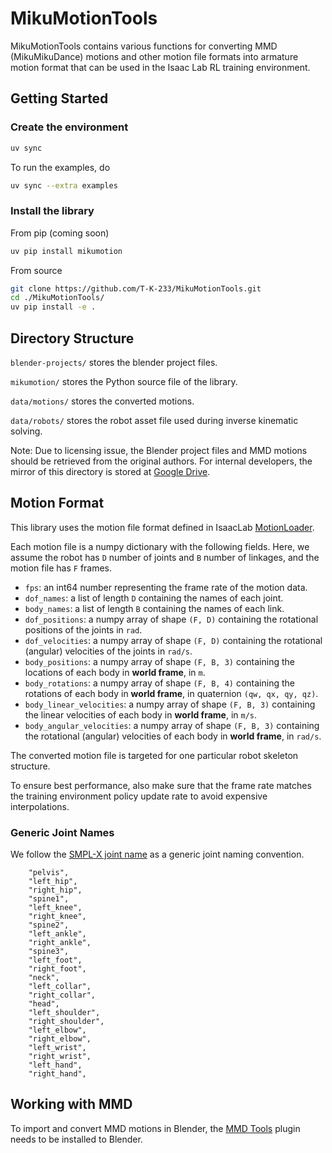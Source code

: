 # MikuMotionTools

MikuMotionTools contains various functions for converting MMD (MikuMikuDance) motions and other motion file formats into armature motion format that can be used in the Isaac Lab RL training environment.


## Getting Started

### Create the environment

```bash
uv sync
```

To run the examples, do

```bash
uv sync --extra examples
```

### Install the library

From pip (coming soon)

```bash
uv pip install mikumotion
```

From source
```bash
git clone https://github.com/T-K-233/MikuMotionTools.git
cd ./MikuMotionTools/
uv pip install -e .
```


## Directory Structure

`blender-projects/` stores the blender project files. 

`mikumotion/` stores the Python source file of the library.

`data/motions/` stores the converted motions.

`data/robots/` stores the robot asset file used during inverse kinematic solving.

Note: Due to licensing issue, the Blender project files and MMD motions should be retrieved from the original authors. For internal developers, the mirror of this directory is stored at [Google Drive](https://drive.google.com/drive/folders/1sFQmo_UvkY5xSIZKLjXLxlAOpLdI_1jz?usp=drive_link).


## Motion Format

This library uses the motion file format defined in IsaacLab [MotionLoader](https://github.com/isaac-sim/IsaacLab/blob/main/source/isaaclab_tasks/isaaclab_tasks/direct/humanoid_amp/motions/motion_loader.py#L12).

Each motion file is a numpy dictionary with the following fields. Here, we assume the robot has `D` number of joints and `B` number of linkages, and the motion file has `F` frames.

- `fps`: an int64 number representing the frame rate of the motion data.
- `dof_names`: a list of length `D` containing the names of each joint.
- `body_names`: a list of length `B` containing the names of each link.
- `dof_positions`: a numpy array of shape `(F, D)` containing the rotational positions of the joints in `rad`.
- `dof_velocities`: a numpy array of shape `(F, D)` containing the rotational (angular) velocities of the joints in `rad/s`.
- `body_positions`: a numpy array of shape `(F, B, 3)` containing the locations of each body in **world frame**, in `m`.
- `body_rotations`: a numpy array of shape `(F, B, 4)` containing the rotations of each body in **world frame**, in quaternion `(qw, qx, qy, qz)`.
- `body_linear_velocities`: a numpy array of shape `(F, B, 3)` containing the linear velocities of each body in **world frame**, in `m/s`.
- `body_angular_velocities`: a numpy array of shape `(F, B, 3)` containing the rotational (angular) velocities of each body in **world frame**, in `rad/s`.

The converted motion file is targeted for one particular robot skeleton structure. 

To ensure best performance, also make sure that the frame rate matches the training environment policy update rate to avoid expensive interpolations.

### Generic Joint Names

We follow the [SMPL-X joint name](https://github.com/vchoutas/smplx/blob/main/smplx/joint_names.py#L244C21-L268C18) as a generic joint naming convention.

```
    "pelvis",
    "left_hip",
    "right_hip",
    "spine1",
    "left_knee",
    "right_knee",
    "spine2",
    "left_ankle",
    "right_ankle",
    "spine3",
    "left_foot",
    "right_foot",
    "neck",
    "left_collar",
    "right_collar",
    "head",
    "left_shoulder",
    "right_shoulder",
    "left_elbow",
    "right_elbow",
    "left_wrist",
    "right_wrist",
    "left_hand",
    "right_hand",
```


## Working with MMD

To import and convert MMD motions in Blender, the [MMD Tools](https://extensions.blender.org/add-ons/mmd-tools/) plugin needs to be installed to Blender.
